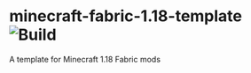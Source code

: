 # minecraft-fabric-1.18-template ![Build](https://github.com/DeflatedPickle/minecraft-fabric-1.18-template/actions/workflows/gradle-build.yml/badge.svg)
A template for Minecraft 1.18 Fabric mods
